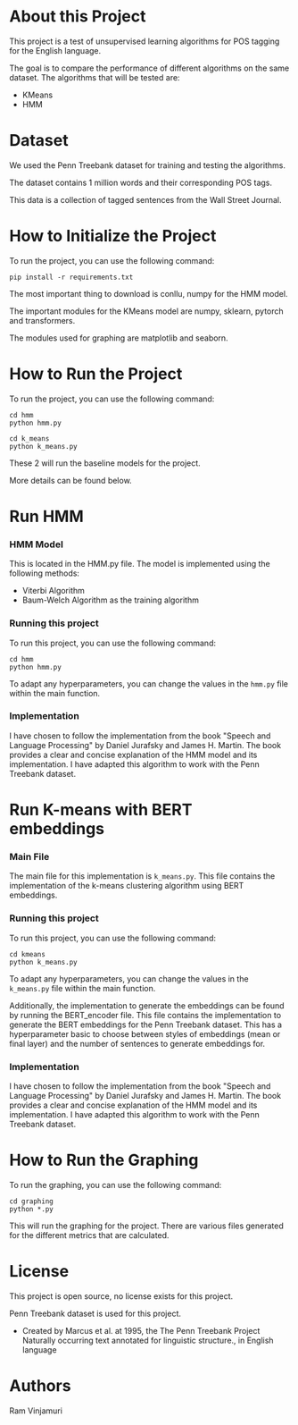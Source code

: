 # About this Project

This project is a test of unsupervised learning algorithms for POS tagging for the English language. 

The goal is to compare the performance of different algorithms on the same dataset. The algorithms that will be tested are:
- KMeans
- HMM

# Dataset

We used the Penn Treebank dataset for training and testing the algorithms.

 The dataset contains 1 million words and their corresponding POS tags.


This data is a collection of tagged sentences from the Wall Street Journal.

# How to Initialize the Project

To run the project, you can use the following command:

```
pip install -r requirements.txt
```
The most important thing to download is conllu, numpy for the HMM model.


The important modules for the KMeans model are numpy, sklearn, pytorch and transformers.

The modules used for graphing are matplotlib and seaborn.

# How to Run the Project

To run the project, you can use the following command:

```
cd hmm
python hmm.py

cd k_means
python k_means.py
```
These 2 will run the baseline models for the project.

More details can be found below.

# Run HMM

### HMM Model
This is located in the HMM.py file. The model is implemented using the following methods:

- Viterbi Algorithm
- Baum-Welch Algorithm as the training algorithm

### Running this project
To run this project, you can use the following command:

```
cd hmm
python hmm.py
```

To adapt any hyperparameters, you can change the values in the `hmm.py` file within the main function.


### Implementation

I have chosen to follow the implementation from the book "Speech and Language Processing" by Daniel Jurafsky and James H. Martin. The book provides a clear and concise explanation of the HMM model and its implementation. I have adapted this algorithm to work with the Penn Treebank dataset.



# Run K-means with BERT embeddings


### Main File
The main file for this implementation is `k_means.py`. This file contains the implementation of the k-means clustering algorithm using BERT embeddings.


### Running this project
To run this project, you can use the following command:

```
cd kmeans
python k_means.py
```

To adapt any hyperparameters, you can change the values in the `k_means.py` file within the main function.

Additionally, the implementation to generate the embeddings can be found by running the BERT_encoder file. This file contains the implementation to generate the BERT embeddings for the Penn Treebank dataset. This has a hyperparameter basic to choose between styles of embeddings (mean or final layer) and the number of sentences to generate embeddings for.


### Implementation

I have chosen to follow the implementation from the book "Speech and Language Processing" by Daniel Jurafsky and James H. Martin. The book provides a clear and concise explanation of the HMM model and its implementation. I have adapted this algorithm to work with the Penn Treebank dataset.



# How to Run the Graphing

To run the graphing, you can use the following command:

```
cd graphing
python *.py
```

This will run the graphing for the project. There are various files generated for the different metrics that are calculated.


# License

This project is open source, no license exists for this project.

Penn Treebank dataset is used for this project.
- Created by Marcus et al. at 1995, the The Penn Treebank Project Naturally occurring text annotated for linguistic structure., in English language

# Authors
Ram Vinjamuri

